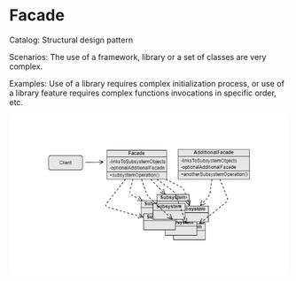 Facade
===
Catalog: Structural design pattern

Scenarios: The use of a framework, library or a set of classes are very complex.

Examples: Use of a library requires complex initialization process, or use of a library feature requires complex functions invocations in specific order, etc.

![UML](UML.jpg)
